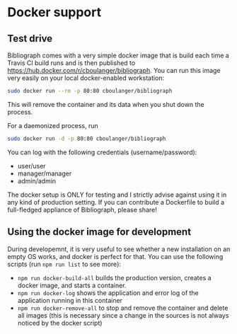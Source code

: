 # Docker support

## Test drive
Bibliograph comes with a very simple docker image that is build each time a Travis CI build runs and is then published
to https://hub.docker.com/r/cboulanger/bibliograph. You can run this image very easily on your local docker-enabled
workstation:

```bash
sudo docker run --rm -p 80:80 cboulanger/bibliograph
```
This will remove the container and its data when you shut down the process.

For a daemonized process, run
```bash
sudo docker run -d -p 80:80 cboulanger/bibliograph
```
You can log with the following credentials (username/password):

- user/user
- manager/manager
- admin/admin

The docker setup is ONLY for testing and I strictly advise against using it in any kind of production setting. If you can contribute a Dockerfile to build a full-fledged appliance of Bibliograph, please share!

## Using the docker image for development

During developemnt, it is very useful to see whether a new installation on an empty OS works, and docker is perfect for that. You can use the following scripts (run `npm run list` to see more):

- `npm run docker-build-all` builds the production version, creates a docker image, and starts a container.
- `npm run docker-log` shows the application and error log of the application running in this container
- `npm run docker-remove-all` to stop and remove the container and delete all images (this is necessary since a change in the sources is not always noticed by the docker script)